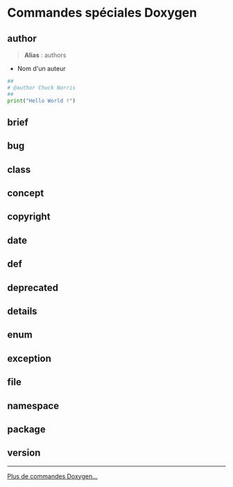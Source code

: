 # Commandes spéciales Doxygen

## author

> **Alias** : authors

+ Nom d'un auteur

```python
##
# @author Chuck Norris
##
print("Hello World !")
```

## brief

## bug

## class

## concept

## copyright

## date

## def

## deprecated

## details

## enum

## exception

## file

## namespace

## package

## version

---

[Plus de commandes Doxygen...](https://www.doxygen.nl/manual/commands.html)
